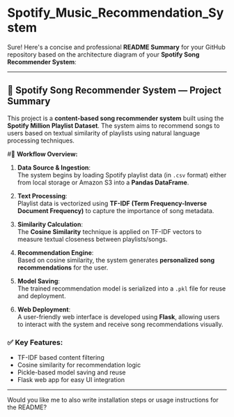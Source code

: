# Spotify_Music_Recommendation_System
Sure! Here's a concise and professional **README Summary** for your GitHub repository based on the architecture diagram of your **Spotify Song Recommender System**:

---

## 🎵 Spotify Song Recommender System — Project Summary

This project is a **content-based song recommender system** built using the **Spotify Million Playlist Dataset**. The system aims to recommend songs to users based on textual similarity of playlists using natural language processing techniques.

#🔧 **Workflow Overview:**

1. **Data Source & Ingestion**:  
   The system begins by loading Spotify playlist data (in `.csv` format) either from local storage or Amazon S3 into a **Pandas DataFrame**.

2. **Text Processing**:  
   Playlist data is vectorized using **TF-IDF (Term Frequency-Inverse Document Frequency)** to capture the importance of song metadata.

3. **Similarity Calculation**:  
   The **Cosine Similarity** technique is applied on TF-IDF vectors to measure textual closeness between playlists/songs.

4. **Recommendation Engine**:  
   Based on cosine similarity, the system generates **personalized song recommendations** for the user.

5. **Model Saving**:  
   The trained recommendation model is serialized into a `.pkl` file for reuse and deployment.

6. **Web Deployment**:  
   A user-friendly web interface is developed using **Flask**, allowing users to interact with the system and receive song recommendations visually.

### ✅ **Key Features:**
- TF-IDF based content filtering
- Cosine similarity for recommendation logic
- Pickle-based model saving and reuse
- Flask web app for easy UI integration

---

Would you like me to also write installation steps or usage instructions for the README?
